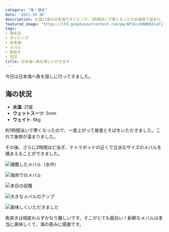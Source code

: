 ```yaml
---
category: "海・潜水"
date: '2021-10-30'
description: 水温21度の日本海でダイビング。1時間泳いで寒くなったため昼食で温まり、その後メバルを捕獲しました。
featured_image: "https://lh3.googleusercontent.com/pw/AP1GczON0DQInaTiT6hkmLUXtk2VRKcbDuKh-S74upU9zgZTyOS1ryeuq5Af3cU2mGtSEbriAuibTlL_upiaPQHswgYCF5hZdWKjtIS6QKWgQiMkPji43qbBLMx2HukOPf0UtkpXbR-23doGHCq2WEpF7dCLNg=s800-no-gm?authuser=0"
tags:
- 海水浴
- ダイビング
- 日本海
- メバル
- 魚突き
- 日記
title: 日本海へ魚を探しに行きます
---
```



今日は日本海へ魚を探しに行ってきました。

## 海の状況
- **水温**: 21度
- **ウェットスーツ**: 5mm
- **ウェイト**: 6kg

約1時間泳いで寒くなったので、一度上がって昼食とそばをいただきました。これで身体が温まりました。

その後、さらに2時間ほど泳ぎ、テトラポッドの近くで立派なサイズのメバルを捕まえることができました。

![捕獲したメバル（水中）](https://lh3.googleusercontent.com/pw/AP1GczOd0BfI2vSJ5NqhOJsrOTRKzIX9RN5w-pZ1RJk6tDsNVWvbSzlZDN_6sanooRw_8g7I6ylW_ZlgCAvpDtAsIrGBotl9A1qkko30Yltp5bL8CnF1dz-yt4De2zYQfwOSWw-aJlyqKE_4pb-v1RlpK2ygbA=s800-no-gm?authuser=0)

![海岸でのメバル](https://lh3.googleusercontent.com/pw/AP1GczON0DQInaTiT6hkmLUXtk2VRKcbDuKh-S74upU9zgZTyOS1ryeuq5Af3cU2mGtSEbriAuibTlL_upiaPQHswgYCF5hZdWKjtIS6QKWgQiMkPji43qbBLMx2HukOPf0UtkpXbR-23doGHCq2WEpF7dCLNg=s800-no-gm?authuser=0)

![本日の収穫](https://lh3.googleusercontent.com/pw/AP1GczM1Qo65jK6NSOZRnQmgCa713-OGUPFVYaRc5RtGP4RYKkvinKdeAqrt_UoOT2PrhPYKl3RXz4e9_Pq4pMhNjYLzsN4hSAJD2KBEn04GZCTk5lauO1aK3RjJbXcLatdqlKVzrYNuwRsvqWZ7PwhkTLfHIw=s800-no-gm?authuser=0)

![大きなメバルのアップ](https://lh3.googleusercontent.com/pw/AP1GczO6O_dkwawQOtrpjX3dRLYmleNujq-JO6jx6M0Qq9SI5KFKXSaqYAW6vHjLel4PFD9zB0Syn49-Z_uHk5WdbWbw7MY0t-ADP4KvofQ9iDISNJZxF_MV0aNALpTMgOpB3fYbALPcD4TPhEyL7P-ULdoNrQ=s800-no-gm?authuser=0)

![美味しくいただきました](https://lh3.googleusercontent.com/pw/AP1GczPAljRRHctTQjcabMh5Worx0bIa2y9wTH6Hg5AQEmoG7KYiGhihIWKYhU9KxVZdEiylD1K3ulAeHotor-DDw-dW_9mmofLtoiT_OTxpvIpH2FAj38A98izNIpmdF432TUk0qNGtupSzcovwwoCDsPZmBA=s800-no-gm?authuser=0)

魚突きは相変わらずかなり難しいです。そこがとても面白い！新鮮なメバルは本当に美味しくて、海の恵みに感謝です。
